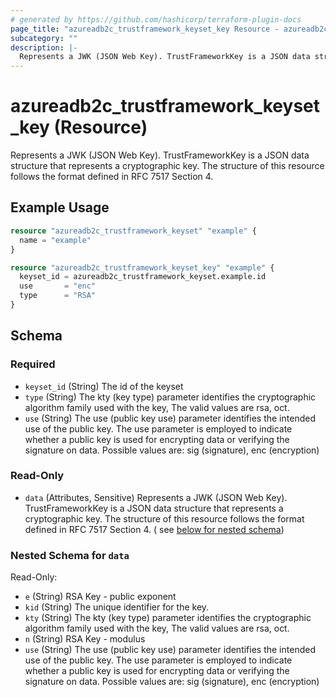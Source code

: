 ```yaml
---
# generated by https://github.com/hashicorp/terraform-plugin-docs
page_title: "azureadb2c_trustframework_keyset_key Resource - azureadb2c"
subcategory: ""
description: |-
  Represents a JWK (JSON Web Key). TrustFrameworkKey is a JSON data structure that represents a cryptographic key. The structure of this resource follows the format defined in RFC 7517 Section 4.
---
```


# azureadb2c_trustframework_keyset_key (Resource)

Represents a JWK (JSON Web Key). TrustFrameworkKey is a JSON data structure that represents a cryptographic key. The
structure of this resource follows the format defined in RFC 7517 Section 4.

## Example Usage

```terraform
resource "azureadb2c_trustframework_keyset" "example" {
  name = "example"
}

resource "azureadb2c_trustframework_keyset_key" "example" {
  keyset_id = azureadb2c_trustframework_keyset.example.id
  use       = "enc"
  type      = "RSA"
}
```

<!-- schema generated by tfplugindocs -->

## Schema

### Required

- `keyset_id` (String) The id of the keyset
- `type` (String) The kty (key type) parameter identifies the cryptographic algorithm family used with the key, The
  valid values are rsa, oct.
- `use` (String) The use (public key use) parameter identifies the intended use of the public key. The use parameter is
  employed to indicate whether a public key is used for encrypting data or verifying the signature on data. Possible
  values are: sig (signature), enc (encryption)

### Read-Only

- `data` (Attributes, Sensitive) Represents a JWK (JSON Web Key). TrustFrameworkKey is a JSON data structure that
  represents a cryptographic key. The structure of this resource follows the format defined in RFC 7517 Section 4. (
  see [below for nested schema](#nestedatt--data))

<a id="nestedatt--data"></a>

### Nested Schema for `data`

Read-Only:

- `e` (String) RSA Key - public exponent
- `kid` (String) The unique identifier for the key.
- `kty` (String) The kty (key type) parameter identifies the cryptographic algorithm family used with the key, The valid
  values are rsa, oct.
- `n` (String) RSA Key - modulus
- `use` (String) The use (public key use) parameter identifies the intended use of the public key. The use parameter is
  employed to indicate whether a public key is used for encrypting data or verifying the signature on data. Possible
  values are: sig (signature), enc (encryption)
